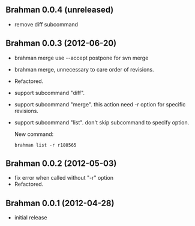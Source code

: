 ## Brahman 0.0.4 (unreleased)
*   remove diff subcommand

## Brahman 0.0.3 (2012-06-20)
*   brahman merge use --accept postpone for svn merge
*   brahman merge, unnecessary to care order of revisions.
*   Refactored.
*   support subcommand "diff".
*   support subcommand "merge".
    this action need -r option for specific revisions.
*   support subcommand "list".  don't skip subcommand to specify option.

    New command:

        brahman list -r r180565

## Brahman 0.0.2 (2012-05-03)
*   fix error when called without "-r" option
*   Refactored.

## Brahman 0.0.1 (2012-04-28)

*   initial release

